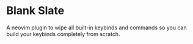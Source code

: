 # Blank Slate

A neovim plugin to wipe all built-in keybinds and commands so you can build your keybinds completely from scratch.
